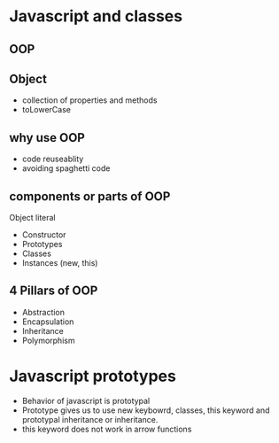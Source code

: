 # Javascript and classes

## OOP

## Object
- collection of properties and methods
- toLowerCase

## why use OOP
- code reuseablity 
- avoiding spaghetti code

## components or parts of OOP
Object literal

- Constructor
- Prototypes
- Classes
- Instances (new, this)

## 4 Pillars of OOP
- Abstraction
- Encapsulation
- Inheritance
- Polymorphism

# Javascript prototypes

- Behavior of javascript is prototypal
- Prototype gives us to use  new keybowrd, classes, this keyword and prototypal inheritance or inheritance.
- this keyword does not work in arrow functions
